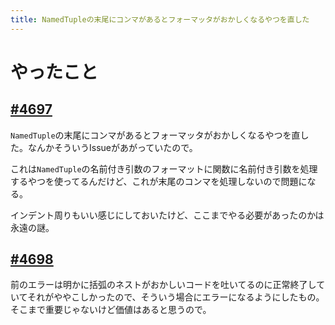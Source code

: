 ```yaml
---
title: NamedTupleの末尾にコンマがあるとフォーマッタがおかしくなるやつを直した
---
```


# やったこと

## [#4697](https://github.com/crystal-lang/crystal/pull/4697)

`NamedTuple`の末尾にコンマがあるとフォーマッタがおかしくなるやつを直した。なんかそういうIssueがあがっていたので。

これは`NamedTuple`の名前付き引数のフォーマットに関数に名前付き引数を処理するやつを使ってるんだけど、これが末尾のコンマを処理しないので問題になる。

インデント周りもいい感じにしておいたけど、ここまでやる必要があったのかは永遠の謎。

## [#4698](https://github.com/crystal-lang/crystal/pull/4698)

前のエラーは明かに括弧のネストがおかしいコードを吐いてるのに正常終了していてそれがややこしかったので、そういう場合にエラーになるようにしたもの。そこまで重要じゃないけど価値はあると思うので。
